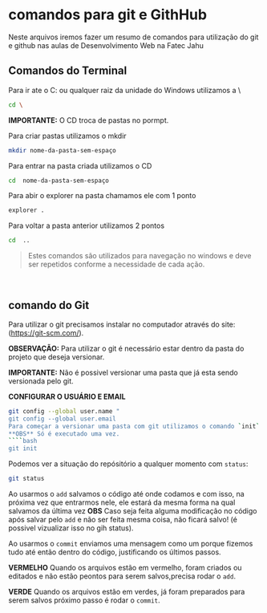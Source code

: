 # comandos para git e GithHub
Neste arquivos iremos fazer um resumo de comandos para utilização do git e github nas aulas de Desenvolvimento Web na Fatec Jahu


## Comandos do Terminal
Para ir ate o C: ou qualquer raiz da unidade do Windows utilizamos a \
```bash
cd \
```

**IMPORTANTE:** O CD troca de pastas no pormpt.

Para criar pastas utilizamos o mkdir
```bash
mkdir nome-da-pasta-sem-espaço
```

Para entrar na pasta criada utilizamos o CD 
````bash
cd  nome-da-pasta-sem-espaço
````

Para abir o explorer na pasta chamamos ele com 1 ponto
````bash
explorer . 
````
 Para voltar a pasta anterior utilizamos 2 pontos 
 ````bash
cd  ..
````

>Estes comandos são utilizados para navegação no windows e deve ser repetidos conforme a necessidade de cada ação.

<br>

## comando do Git
Para utilizar o git precisamos instalar no computador através do site:(https://git-scm.com/).<br>

**OBSERVAÇÃO:** Para utilizar o git é necessário estar dentro da pasta do projeto que deseja versionar. <br>

**IMPORTANTE:** Não é possivel versionar uma pasta que já esta sendo versionada pelo git. 

**CONFIGURAR O USUÁRIO E EMAIL**
````bash
git config --global user.name "
git config --global user.email 
Para começar a versionar uma pasta com git utilizamos o comando `init`
**OBS** Só é executado uma vez.
````bash
git init
````

Podemos ver a situação do repósitório a qualquer momento com `status`:
````bash
git status
````

Ao usarmos o `add` salvamos o código até onde codamos e com isso, na próxima vez que entrarmos nele, ele estará da mesma forma na qual salvamos da última vez
**OBS** Caso seja feita alguma modificação no código após salvar pelo `add` e não ser feita  mesma coisa, não ficará salvo! (é possivel vizualizar isso no gih status).

Ao usarmos o `commit` enviamos uma mensagem como um porque fizemos tudo até então dentro do código, justificando os últimos passos.

**VERMELHO** Quando os arquivos estão em vermelho, foram criados ou editados e não estão peontos para serem salvos,precisa rodar o `add`.

**VERDE** Quando os arquivos estão em verdes, já foram preparados para serem salvos próximo passo é rodar o `commit`. 

